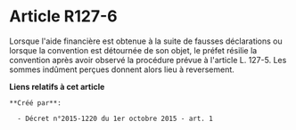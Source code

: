 # Article R127-6

Lorsque l'aide financière est obtenue à la suite de fausses déclarations ou lorsque la convention est détournée de son objet,
le préfet résilie la convention après avoir observé la procédure prévue à l'article L. 127-5. Les sommes indûment perçues
donnent alors lieu à reversement.

**Liens relatifs à cet article**

	**Créé par**:

	  - Décret n°2015-1220 du 1er octobre 2015 - art. 1
